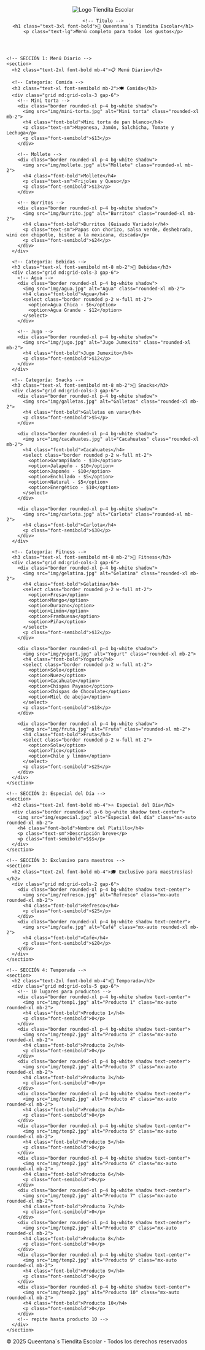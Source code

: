 <!DOCTYPE html>
<html lang="es">
<head>
  <meta charset="UTF-8">
  <meta name="viewport" content="width=device-width, initial-scale=1.0">
  <title>Queentana´s Tiendita Escolar</title>
  <script src="https://cdn.tailwindcss.com"></script>
</head>
<body class="bg-[#F9F6F0] text-[#1F1F1F]">
  <!-- Encabezado -->
  <header class="bg-[#C69B4B] text-white p-6 text-center shadow-lg">
    <!-- Logo -->
    <img src="img/logo.png" alt="Logo Tiendita Escolar" class="mx-auto mb-4 w-28 h-auto">
    
    <!-- Título -->
    <h1 class="text-3xl font-bold">👑 Queentana´s Tiendita Escolar</h1>
    <p class="text-lg">Menú completo para todos los gustos</p>
  </header>

  <main class="p-6 space-y-12">

    <!-- SECCIÓN 1: Menú Diario -->
    <section>
      <h2 class="text-2xl font-bold mb-4">📋 Menú Diario</h2>
      
      <!-- Categoría: Comida -->
      <h3 class="text-xl font-semibold mb-2">🍽️ Comida</h3>
      <div class="grid md:grid-cols-3 gap-6">
        <!-- Mini torta -->
        <div class="border rounded-xl p-4 bg-white shadow">
          <img src="img/mini-torta.jpg" alt="Mini torta" class="rounded-xl mb-2">
          <h4 class="font-bold">Mini torta de pan blanco</h4>
          <p class="text-sm">Mayonesa, Jamón, Salchicha, Tomate y Lechuga</p>
          <p class="font-semibold">$13</p>
        </div>

        <!-- Mollete -->
        <div class="border rounded-xl p-4 bg-white shadow">
          <img src="img/mollete.jpg" alt="Mollete" class="rounded-xl mb-2">
          <h4 class="font-bold">Mollete</h4>
          <p class="text-sm">Frijoles y Queso</p>
          <p class="font-semibold">$13</p>
        </div>

        <!-- Burritos -->
        <div class="border rounded-xl p-4 bg-white shadow">
          <img src="img/burrito.jpg" alt="Burritos" class="rounded-xl mb-2">
          <h4 class="font-bold">Burritos (Guisado Variado)</h4>
          <p class="text-sm">Papas con chorizo, salsa verde, deshebrada, wini con chipotle, bistec a la mexicana, discada</p>
          <p class="font-semibold">$24</p>
        </div>
      </div>

      <!-- Categoría: Bebidas -->
      <h3 class="text-xl font-semibold mt-8 mb-2">🥤 Bebidas</h3>
      <div class="grid md:grid-cols-3 gap-6">
        <!-- Agua -->
        <div class="border rounded-xl p-4 bg-white shadow">
          <img src="img/agua.jpg" alt="Agua" class="rounded-xl mb-2">
          <h4 class="font-bold">Agua</h4>
          <select class="border rounded p-2 w-full mt-2">
            <option>Agua Chica - $6</option>
            <option>Agua Grande - $12</option>
          </select>
        </div>

        <!-- Jugo -->
        <div class="border rounded-xl p-4 bg-white shadow">
          <img src="img/jugo.jpg" alt="Jugo Jumexito" class="rounded-xl mb-2">
          <h4 class="font-bold">Jugo Jumexito</h4>
          <p class="font-semibold">$12</p>
        </div>
      </div>

      <!-- Categoría: Snacks -->
      <h3 class="text-xl font-semibold mt-8 mb-2">🍪 Snacks</h3>
      <div class="grid md:grid-cols-3 gap-6">
        <div class="border rounded-xl p-4 bg-white shadow">
          <img src="img/galletas.jpg" alt="Galletas" class="rounded-xl mb-2">
          <h4 class="font-bold">Galletas en vara</h4>
          <p class="font-semibold">$5</p>
        </div>

        <div class="border rounded-xl p-4 bg-white shadow">
          <img src="img/cacahuates.jpg" alt="Cacahuates" class="rounded-xl mb-2">
          <h4 class="font-bold">Cacahuates</h4>
          <select class="border rounded p-2 w-full mt-2">
            <option>Garampiñado - $10</option>
            <option>Jalapeño - $10</option>
            <option>Japonés - $10</option>
            <option>Enchilado - $5</option>
            <option>Natural - $5</option>
            <option>Energético - $10</option>
          </select>
        </div>

        <div class="border rounded-xl p-4 bg-white shadow">
          <img src="img/carlota.jpg" alt="Carlota" class="rounded-xl mb-2">
          <h4 class="font-bold">Carlota</h4>
          <p class="font-semibold">$30</p>
        </div>
      </div>

      <!-- Categoría: Fitness -->
      <h3 class="text-xl font-semibold mt-8 mb-2">💪 Fitness</h3>
      <div class="grid md:grid-cols-3 gap-6">
        <div class="border rounded-xl p-4 bg-white shadow">
          <img src="img/gelatina.jpg" alt="Gelatina" class="rounded-xl mb-2">
          <h4 class="font-bold">Gelatina</h4>
          <select class="border rounded p-2 w-full mt-2">
            <option>Fresa</option>
            <option>Mango</option>
            <option>Durazno</option>
            <option>Limón</option>
            <option>Frambuesa</option>
            <option>Piña</option>
          </select>
          <p class="font-semibold">$12</p>
        </div>

        <div class="border rounded-xl p-4 bg-white shadow">
          <img src="img/yogurt.jpg" alt="Yogurt" class="rounded-xl mb-2">
          <h4 class="font-bold">Yogurt</h4>
          <select class="border rounded p-2 w-full mt-2">
            <option>Solo</option>
            <option>Nuez</option>
            <option>Cacahuate</option>
            <option>Chispas Payaso</option>
            <option>Chispas de Chocolate</option>
            <option>Miel de abeja</option>
          </select>
          <p class="font-semibold">$18</p>
        </div>

        <div class="border rounded-xl p-4 bg-white shadow">
          <img src="img/fruta.jpg" alt="Fruta" class="rounded-xl mb-2">
          <h4 class="font-bold">Fruta</h4>
          <select class="border rounded p-2 w-full mt-2">
            <option>Sola</option>
            <option>Tico</option>
            <option>Chile y limón</option>
          </select>
          <p class="font-semibold">$25</p>
        </div>
      </div>
    </section>

    <!-- SECCIÓN 2: Especial del Día -->
    <section>
      <h2 class="text-2xl font-bold mb-4">⭐ Especial del Día</h2>
      <div class="border rounded-xl p-6 bg-white shadow text-center">
        <img src="img/especial.jpg" alt="Especial del día" class="mx-auto rounded-xl mb-2">
        <h4 class="font-bold">Nombre del Platillo</h4>
        <p class="text-sm">Descripción breve</p>
        <p class="font-semibold">$$$</p>
      </div>
    </section>

    <!-- SECCIÓN 3: Exclusivo para maestros -->
    <section>
      <h2 class="text-2xl font-bold mb-4">🎓 Exclusivo para maestros(as)</h2>
      <div class="grid md:grid-cols-2 gap-6">
        <div class="border rounded-xl p-4 bg-white shadow text-center">
          <img src="img/refresco.jpg" alt="Refresco" class="mx-auto rounded-xl mb-2">
          <h4 class="font-bold">Refresco</h4>
          <p class="font-semibold">$25</p>
        </div>
        <div class="border rounded-xl p-4 bg-white shadow text-center">
          <img src="img/cafe.jpg" alt="Café" class="mx-auto rounded-xl mb-2">
          <h4 class="font-bold">Café</h4>
          <p class="font-semibold">$20</p>
        </div>
      </div>
    </section>

    <!-- SECCIÓN 4: Temporada -->
    <section>
      <h2 class="text-2xl font-bold mb-4">🎉 Temporada</h2>
      <div class="grid md:grid-cols-5 gap-6">
        <!-- 10 lugares para productos -->
        <div class="border rounded-xl p-4 bg-white shadow text-center">
          <img src="img/temp1.jpg" alt="Producto 1" class="mx-auto rounded-xl mb-2">
          <h4 class="font-bold">Producto 1</h4>
          <p class="font-semibold">0</p>
        </div>
        <div class="border rounded-xl p-4 bg-white shadow text-center">
          <img src="img/temp2.jpg" alt="Producto 2" class="mx-auto rounded-xl mb-2">
          <h4 class="font-bold">Producto 2</h4>
          <p class="font-semibold">0</p>
        </div>
        <div class="border rounded-xl p-4 bg-white shadow text-center">
          <img src="img/temp2.jpg" alt="Producto 3" class="mx-auto rounded-xl mb-2">
          <h4 class="font-bold">Producto 3</h4>
          <p class="font-semibold">0</p>
        </div>
        <div class="border rounded-xl p-4 bg-white shadow text-center">
          <img src="img/temp2.jpg" alt="Producto 4" class="mx-auto rounded-xl mb-2">
          <h4 class="font-bold">Producto 4</h4>
          <p class="font-semibold">0</p>
        </div>
        <div class="border rounded-xl p-4 bg-white shadow text-center">
          <img src="img/temp2.jpg" alt="Producto 5" class="mx-auto rounded-xl mb-2">
          <h4 class="font-bold">Producto 5</h4>
          <p class="font-semibold">0</p>
        </div>
        <div class="border rounded-xl p-4 bg-white shadow text-center">
          <img src="img/temp2.jpg" alt="Producto 6" class="mx-auto rounded-xl mb-2">
          <h4 class="font-bold">Producto 6</h4>
          <p class="font-semibold">0</p>
        </div>
        <div class="border rounded-xl p-4 bg-white shadow text-center">
          <img src="img/temp2.jpg" alt="Producto 7" class="mx-auto rounded-xl mb-2">
          <h4 class="font-bold">Producto 7</h4>
          <p class="font-semibold">0</p>
        </div>
        <div class="border rounded-xl p-4 bg-white shadow text-center">
          <img src="img/temp2.jpg" alt="Producto 8" class="mx-auto rounded-xl mb-2">
          <h4 class="font-bold">Producto 8</h4>
          <p class="font-semibold">0</p>
        </div>
        <div class="border rounded-xl p-4 bg-white shadow text-center">
          <img src="img/temp2.jpg" alt="Producto 9" class="mx-auto rounded-xl mb-2">
          <h4 class="font-bold">Producto 9</h4>
          <p class="font-semibold">0</p>
        </div>
        <div class="border rounded-xl p-4 bg-white shadow text-center">
          <img src="img/temp2.jpg" alt="Producto 10" class="mx-auto rounded-xl mb-2">
          <h4 class="font-bold">Producto 10</h4>
          <p class="font-semibold">0</p>
        </div>
        <!-- repite hasta producto 10 -->
      </div>
    </section>
  </main>

  <footer class="bg-[#C69B4B] text-white text-center p-4 mt-12">
    <p>&copy; 2025 Queentana´s Tiendita Escolar - Todos los derechos reservados</p>
  </footer>
</body>
</html>
